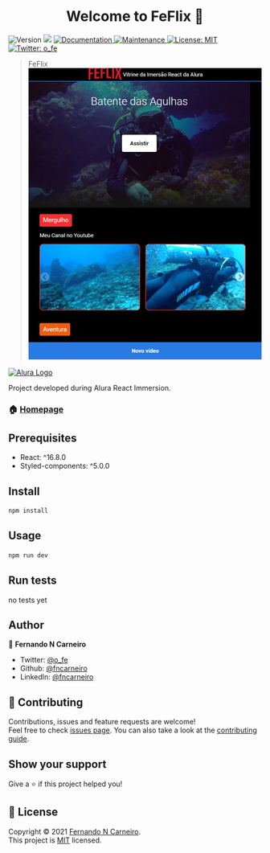 <h1 align="center">Welcome to FeFlix 👋</h1>
<p>
  <img alt="Version" src="https://img.shields.io/badge/version-1.0.0-blue.svg?cacheSeconds=2592000" />
  <img src="https://img.shields.io/badge/react-16.8.x-blue.svg" />
  <a href="https://github.com/fncarneiro/feflix#readme" target="_blank">
    <img alt="Documentation" src="https://img.shields.io/badge/documentation-yes-brightgreen.svg" />
  </a>
  <a href="https://github.com/fncarneiro/feflix/graphs/commit-activity" target="_blank">
    <img alt="Maintenance" src="https://img.shields.io/badge/Maintained%3F-yes-green.svg" />
  </a>
  <a href="https://github.com/fncarneiro/feflix/blob/master/LICENSE" target="_blank">
    <img alt="License: MIT" src="https://img.shields.io/github/license/fncarneiro/feflix" />
  </a>
  <a href="https://twitter.com/o_fe" target="_blank">
    <img alt="Twitter: o_fe" src="https://img.shields.io/twitter/follow/o_fe.svg?style=social" />
  </a>
</p>

> FeFlix
> <img src="https://github.com/fncarneiro/feflix/blob/master/public/feflix.png" alt="FeFlix">  

<p>
 <a href="https://www.alura.com.br/">
  <img src="https://www.alura.com.br/assets/img/alura-logo-blue.1570550707.svg" class="page-image__logo__react" alt="Alura Logo">      
      </a> 
  </p>
  <p>
  Project developed during Alura React Immersion.
  </p>



### 🏠 [Homepage](https://feflix.fncarneiro.vercel.app/)

## Prerequisites

- React: ^16.8.0
- Styled-components: ^5.0.0

## Install

```sh
npm install
```

## Usage

```sh
npm run dev
```

## Run tests

no tests yet

## Author

👤 **Fernando N Carneiro**

* Twitter: [@o\_fe](https://twitter.com/o\_fe)
* Github: [@fncarneiro](https://github.com/fncarneiro)
* LinkedIn: [@fncarneiro](https://linkedin.com/in/fncarneiro)

## 🤝 Contributing

Contributions, issues and feature requests are welcome!<br />Feel free to check [issues page](https://github.com/fncarneiro/my-invest-server/issues). You can also take a look at the [contributing guide](https://github.com/fncarneiro/my-invest-server/blob/master/CONTRIBUTING.md).

## Show your support

Give a ⭐️ if this project helped you!

## 📝 License

Copyright © 2021 [Fernando N Carneiro](https://github.com/fncarneiro).<br />
This project is [MIT](https://github.com/fncarneiro/feflix/blob/master/LICENSE) licensed.
